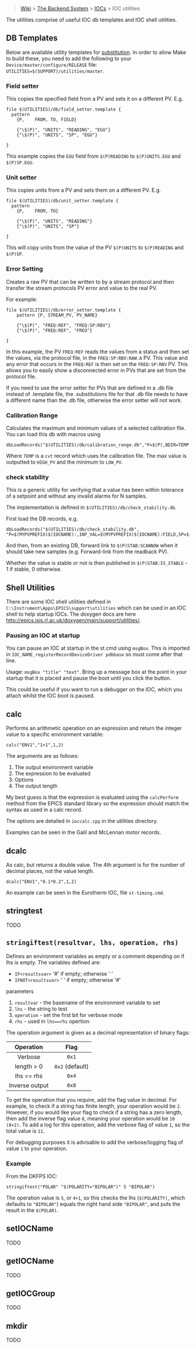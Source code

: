 > [Wiki](Home) > [The Backend System](The-Backend-System) > [IOCs](IOCs) > IOC utilities

The utilities comprise of useful IOC db templates and IOC shell utilities.

## DB Templates

Below are available utility templates for [substitution](Template-Substitutions). In order to allow Make to build these, you need to add the following to your `Device/master/configure/RELEASE` file: `UTILITIES=$(SUPPORT)/utilities/master`.

### Field setter
This copies the specified field from a PV and sets it on a different PV. E.g.

    file $(UTILITIES)/db/field_setter.template { 
      pattern 
        {P,    FROM, TO, FIELD}
    
        {"\$(P)", "UNITS", "READING", "EGU"}
        {"\$(P)", "UNITS", "SP", "EGU"}
	
    }

This example copies the `EGU` field from `$(P)READING` to `$(P)UNITS.EGU` and `$(P)SP.EGU`.

### Unit setter

This copies units from a PV and sets them on a different PV. E.g.

    file $(UTILITIES)/db/unit_setter.template { 
      pattern 
        {P,    FROM, TO}
    
        {"\$(P)", "UNITS", "READING"}
        {"\$(P)", "UNITS", "SP"}
	
    }

This will copy units from the value of the PV `$(P)UNITS` to `$(P)READING` and `$(P)SP`.

### Error Setting

Creates a raw PV that can be written to by a stream protocol and then transfer the stream protocols PV error and value to the real PV.

For example:

    file $(UTILITIES)/db/error_setter.template {
        pattern {P, STREAM_PV, PV_NAME}
    
        {"\$(P)", "FREQ:REF", "FREQ:SP:RBV"}
        {"\$(P)", "FREQ:REF", "FREQ"}

    }

In this example, the PV `FREQ:REF` reads the values from a status and then set the values, via the protocol file, in the `FREQ:SP:RBV:RAW.A` PV. This value and any error that occurs in the `FREQ:REF` is then set on the `FREQ:SP:RBV` PV. This allows you to easily show a disconnected error in PVs that are set from the protocol file.

If you need to use the error setter for PVs that are defined in a .db file instead of .template file, the .substitutions file for that .db file needs to have a different name than the .db file, otherwise the error setter will not work.

### Calibration Range

Calculates the maximum and minimum values of a selected calibration file. You can load this db with macros using 
```
dbLoadRecords("$(UTILITIES)/db/calibration_range.db","P=$(P),BDIR=TEMP.BDIR,TDIR=TEMP.TDIR,SPEC=TEMP.SPEC,HIGH_PV=TEMP:RANGE:OVER.B,LOW_PV=TEMP:RANGE:UNDER.B")
```
Where `TEMP` is a `cvt` record which uses the calibration file. The max value is outputted to `HIGH_PV` and the minimum to `LOW_PV`.

### check stability

This is a generic utility for verifying that a value has been within tolerance of a setpoint and without any invalid alarms for N samples.

The implementation is defined in `$(UTILITIES)/db/check_stability.db`.

First load the DB records, e.g. 

```
dbLoadRecords("$(UTILITIES)/db/check_stability.db", "P=$(MYPVPREFIX)$(IOCNAME):,INP_VAL=$(MYPVPREFIX)$(IOCNAME):FIELD,SP=$(MYPVPREFIX)$(IOCNAME):FIELD:SP:RBV,NSAMP=5,TOLERANCE=$(TOLERANCE=0)")
```

And then, from an existing DB, forward link to `$(P)STAB:SCANNOW` when it should take new samples (e.g. Forward-link from the readback PV).

Whether the value is stable or not is then published in `$(P)STAB:IS_STABLE` - 1 if stable, 0 otherwise.

## Shell Utilities

There are some IOC shell utilities defined in `C:\Instrument\Apps\EPICS\support\utilities` which can be used in an IOC shell to help startup IOCs. The doxygen docs are here http://epics.isis.rl.ac.uk/doxygen/main/support/utilities/.

### Pausing an IOC at startup

You can pause an IOC at startup in the st.cmd using `msgBox`. This is imported in `IOC_NAME_registerRecordDeviceDriver pdbbase` so must come after that line. 

Usage: `msgBox "title" "text"`. Bring up a message box at the point in your startup that it is placed and pause the boot until you click the button.

This could be useful if you want to run a debugger on the IOC, which you attach whilst the IOC boot is paused.

## calc

Performs an arithmetic operation on an expression and return the integer value to a specific environment variable:

`calc("ENV1","1+1",1,2)`

The arguments are as follows:

1. The output environment variable
2. The expression to be evaluated
3. Options
4. The output length

My best guess is that the expression is evaluated using the `calcPerform` method from the EPICS standard library so the expression should match the syntax as used in a calc record.

The options are detailed in `ioccalc.cpp` in the utilities directory.

Examples can be seen in the Galil and McLennan motor records.

## dcalc

As calc, but returns a double value. The 4th argument is for the number of decimal places, not the value length.

`dcalc("ENV1","0.1*0.2",1,2)`

An example can be seen in the Eurotherm IOC, file `st-timing.cmd`.

## stringtest

TODO

## `stringiftest(resultvar, lhs, operation, rhs)`

Defines an environment variables as empty or a comment depending on if lhs is empty. The variables defined are:
- `IF<resultsvar>` '#' if empty; otherwise ' ' 
- `IFNOT<resultsvar>` ' ' if empty; otherwise '#'

parameters

1. `resultvar` - the basename of the environment variable to set
1. `lhs` - the string to test
1. `operation` - set the first bit for verbose mode
1. `rhs` - used in `lhs==rhs` opertion

The operation argument is given as a decimal representation of binary flags:

| Operation       | Flag  |
|:---------------:|:-----:|
| Verbose         | `0x1` |
| length > 0      | `0x2` (default) |
| lhs == rhs      | `0x4` |
| Inverse output  | `0x8` |

To get the operation that you require, add the flag value in decimal. For example, to check if a string has finite length, your operation would be `2`. However, if you would like your flag to check if a string has a zero length, then add the inverse flag value `8`, meaning your operation would be `10 (8+2)`. To add a log for this operation, add the verbose flag of value `1`, so the total value is `11`.

For debugging purposes it is advisable to add the verbose/logging flag of value `1` to your operation.

### Example 
From the DKFPS IOC:
```
stringiftest("POLAR" "$(POLARITY="BIPOLAR")" 5 "BIPOLAR")
```
The operation value is `5`, or `4+1`, so this checks the lhs (`$(POLARITY)`, which defaults to `"BIPOLAR"`) equals the right hand side `"BIPOLAR"`, and puts the result in the `$(POLAR)`.

## setIOCName

TODO

## getIOCName

TODO

## getIOCGroup

TODO

## mkdir

TODO